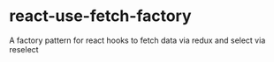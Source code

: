 # react-use-fetch-factory
A factory pattern for react hooks to fetch data via redux and select via reselect
